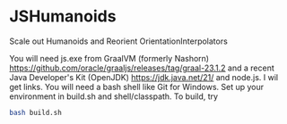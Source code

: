 # JSHumanoids
Scale out Humanoids and Reorient OrientationInterpolators

You will need js.exe from GraalVM (formerly Nashorn) https://github.com/oracle/graaljs/releases/tag/graal-23.1.2 and a recent Java Developer's Kit (OpenJDK) https://jdk.java.net/21/ and node.js.   I wil get links.
You will need a bash shell like Git for Windows.
Set up your environment in build.sh and shell/classpath.
To build, try

```bash
bash build.sh

